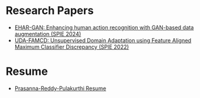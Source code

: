 # Research Papers

- [EHAR-GAN: Enhancing human action recognition with GAN-based data
augmentation (SPIE 2024)](https://prasannapulakurthi.github.io/papers/PDFs/SPIE_2024_EHAR-GAN.pdf)
- [UDA-FAMCD: Unsupervised Domain Adaptation using Feature Aligned
Maximum Classifier Discrepancy (SPIE 2022)](https://prasannapulakurthi.github.io/papers/PDFs/SPIE_2022_UDA-FAMCD.pdf)

# Resume
- [Prasanna-Reddy-Pulakurthi Resume](https://prasannapulakurthi.github.io/papers/resume/prasanna-reddy-pulakurthi-resume.pdf)
